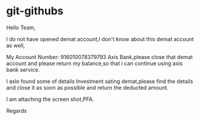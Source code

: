 # git-githubs
Hello Team,
 
I do not have opened demat account,I don't know about this demat account as well,

My Account Number: 916010078379793  Axis Bank,please close that demat account and please return my balance,so that i can continue using axis bank service.
 
I aslo found some of details Investment sating demat,please find the details and close it as soon as possible and return the deducted amount.

I am attaching the  screen shot,PFA.
  

Regards
